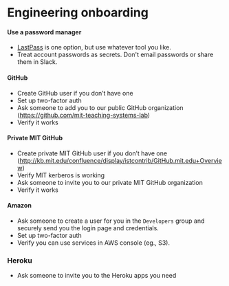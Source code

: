 # Engineering onboarding

#### Use a password manager
- [LastPass](https://lastpass.com/) is one option, but use whatever tool you like.
- Treat account passwords as secrets.  Don't email passwords or share them in Slack.

#### GitHub
- Create GitHub user if you don’t have one
- Set up two-factor auth
- Ask someone to add you to our public GitHub organization (https://github.com/mit-teaching-systems-lab)
- Verify it works

#### Private MIT GitHub
- Create private MIT GitHub user if you don’t have one (http://kb.mit.edu/confluence/display/istcontrib/GitHub.mit.edu+Overview)
- Verify MIT kerberos is working
- Ask someone to invite you to our private MIT GitHub organization
- Verify it works

#### Amazon
- Ask someone to create a user for you in the `Developers` group and securely send you the login page and credentials.
- Set up two-factor auth
- Verify you can use services in AWS console (eg., S3).

### Heroku
- Ask someone to invite you to the Heroku apps you need
